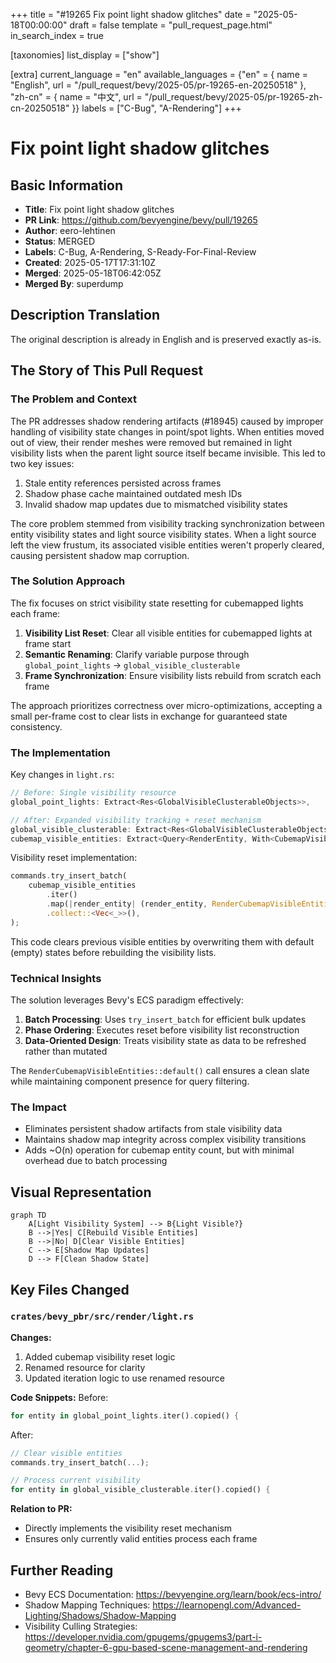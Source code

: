 +++
title = "#19265 Fix point light shadow glitches"
date = "2025-05-18T00:00:00"
draft = false
template = "pull_request_page.html"
in_search_index = true

[taxonomies]
list_display = ["show"]

[extra]
current_language = "en"
available_languages = {"en" = { name = "English", url = "/pull_request/bevy/2025-05/pr-19265-en-20250518" }, "zh-cn" = { name = "中文", url = "/pull_request/bevy/2025-05/pr-19265-zh-cn-20250518" }}
labels = ["C-Bug", "A-Rendering"]
+++

# Fix point light shadow glitches

## Basic Information
- **Title**: Fix point light shadow glitches
- **PR Link**: https://github.com/bevyengine/bevy/pull/19265
- **Author**: eero-lehtinen
- **Status**: MERGED
- **Labels**: C-Bug, A-Rendering, S-Ready-For-Final-Review
- **Created**: 2025-05-17T17:31:10Z
- **Merged**: 2025-05-18T06:42:05Z
- **Merged By**: superdump

## Description Translation
The original description is already in English and is preserved exactly as-is.

## The Story of This Pull Request

### The Problem and Context
The PR addresses shadow rendering artifacts (#18945) caused by improper handling of visibility state changes in point/spot lights. When entities moved out of view, their render meshes were removed but remained in light visibility lists when the parent light source itself became invisible. This led to two key issues:

1. Stale entity references persisted across frames
2. Shadow phase cache maintained outdated mesh IDs
3. Invalid shadow map updates due to mismatched visibility states

The core problem stemmed from visibility tracking synchronization between entity visibility states and light source visibility states. When a light source left the view frustum, its associated visible entities weren't properly cleared, causing persistent shadow map corruption.

### The Solution Approach
The fix focuses on strict visibility state resetting for cubemapped lights each frame:

1. **Visibility List Reset**: Clear all visible entities for cubemapped lights at frame start
2. **Semantic Renaming**: Clarify variable purpose through `global_point_lights` → `global_visible_clusterable`
3. **Frame Synchronization**: Ensure visibility lists rebuild from scratch each frame

The approach prioritizes correctness over micro-optimizations, accepting a small per-frame cost to clear lists in exchange for guaranteed state consistency.

### The Implementation
Key changes in `light.rs`:

```rust
// Before: Single visibility resource
global_point_lights: Extract<Res<GlobalVisibleClusterableObjects>>,

// After: Expanded visibility tracking + reset mechanism
global_visible_clusterable: Extract<Res<GlobalVisibleClusterableObjects>>,
cubemap_visible_entities: Extract<Query<RenderEntity, With<CubemapVisibleEntities>>>,
```

Visibility reset implementation:
```rust
commands.try_insert_batch(
    cubemap_visible_entities
        .iter()
        .map(|render_entity| (render_entity, RenderCubemapVisibleEntities::default()))
        .collect::<Vec<_>>(),
);
```

This code clears previous visible entities by overwriting them with default (empty) states before rebuilding the visibility lists.

### Technical Insights
The solution leverages Bevy's ECS paradigm effectively:
1. **Batch Processing**: Uses `try_insert_batch` for efficient bulk updates
2. **Phase Ordering**: Executes reset before visibility list reconstruction
3. **Data-Oriented Design**: Treats visibility state as data to be refreshed rather than mutated

The `RenderCubemapVisibleEntities::default()` call ensures a clean slate while maintaining component presence for query filtering.

### The Impact
- Eliminates persistent shadow artifacts from stale visibility data
- Maintains shadow map integrity across complex visibility transitions
- Adds ~O(n) operation for cubemap entity count, but with minimal overhead due to batch processing

## Visual Representation

```mermaid
graph TD
    A[Light Visibility System] --> B{Light Visible?}
    B -->|Yes| C[Rebuild Visible Entities]
    B -->|No| D[Clear Visible Entities]
    C --> E[Shadow Map Updates]
    D --> F[Clean Shadow State]
```

## Key Files Changed

### `crates/bevy_pbr/src/render/light.rs`
**Changes:**
1. Added cubemap visibility reset logic
2. Renamed resource for clarity
3. Updated iteration logic to use renamed resource

**Code Snippets:**
Before:
```rust
for entity in global_point_lights.iter().copied() {
```

After:
```rust
// Clear visible entities
commands.try_insert_batch(...);

// Process current visibility
for entity in global_visible_clusterable.iter().copied() {
```

**Relation to PR:**
- Directly implements the visibility reset mechanism
- Ensures only currently valid entities process each frame

## Further Reading
- Bevy ECS Documentation: https://bevyengine.org/learn/book/ecs-intro/
- Shadow Mapping Techniques: https://learnopengl.com/Advanced-Lighting/Shadows/Shadow-Mapping
- Visibility Culling Strategies: https://developer.nvidia.com/gpugems/gpugems3/part-i-geometry/chapter-6-gpu-based-scene-management-and-rendering